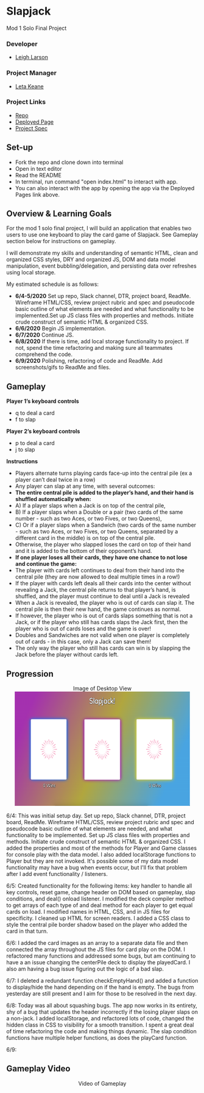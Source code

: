 # Slapjack
Mod 1 Solo Final Project
### Developer
- [Leigh Larson](https://github.com/leighlars)
### Project Manager
- [Leta Keane](https://github.com/letakeane)
### Project Links
- [Repo](https://github.com/leighlars/slapjack)
- [Deployed Page](https://leighlars.github.io/slapjack/)
- [Project Spec](https://frontend.turing.io/projects/module-1/slapjack.html)

## Set-up
- Fork the repo and clone down into terminal
- Open in text editor
- Read the README
- In terminal, run command "open index.html" to interact with app.
- You can also interact with the app by opening the app via the Deployed Pages link above.

## Overview & Learning Goals
For the mod 1 solo final project, I will build an application that enables two users to use one keyboard to play the card game of Slapjack. See Gameplay section below for instructions on gameplay.

I will demonstrate my skills and understanding of semantic HTML, clean and organized CSS styles, DRY and organized JS, DOM and data model manipulation, event bubbling/delegation, and persisting data over refreshes using local storage.

My estimated schedule is as follows:
- **6/4-5/2020** Set up repo, Slack channel, DTR, project board, ReadMe. Wireframe HTML/CSS, review project rubric and spec and pseudocode basic outline of what elements are needed and what functionality to be implemented.Set up JS class files with properties and methods. Initiate crude construct of semantic HTML & organized CSS.
- **6/6/2020** Begin JS implementation.
- **6/7/2020** Continue JS.
- **6/8/2020** If there is time, add local storage functionality to project. If not, spend the time refactoring and making sure all teammates comprehend the code.
- **6/9/2020** Polishing, refactoring of code and ReadMe. Add screenshots/gifs to ReadMe and files.

## Gameplay

**Player 1’s keyboard controls**
- q to deal a card
- f to slap

**Player 2’s keyboard controls**
- p to deal a card
- j to slap

**Instructions**

- Players alternate turns playing cards face-up into the central pile (ex a player can’t deal twice in a row)
- Any player can slap at any time, with several outcomes:
- **The entire central pile is added to the player’s hand, and their hand is shuffled automatically when:**
- A) If a player slaps when a Jack is on top of the central pile, 
- B) If a player slaps when a Double or a pair (two cards of the same number - such as two Aces, or two Fives, or two Queens), 
- C) Or if a player slaps when a Sandwich (two cards of the same number - such as two Aces, or two Fives, or two Queens, separated by a different card in the middle) is on top of the central pile.
- Otherwise, the player who slapped loses the card on top of their hand and it is added to the bottom of their opponent’s hand.
- **If one player loses all their cards, they have one chance to not lose and continue the game:**
- The player with cards left continues to deal from their hand into the central pile (they are now allowed to deal multiple times in a row!)
- If the player with cards left deals all their cards into the center without revealing a Jack, the central pile returns to that player’s hand, is shuffled, and the player must continue to deal until a Jack is revealed
- When a Jack is revealed, the player who is out of cards can slap it. The central pile is then their new hand, the game continues as normal.
- If however, the player who is out of cards slaps something that is not a Jack, or if the player who still has cards slaps the Jack first, then the player who is out of cards loses and the game is over!
- Doubles and Sandwiches are not valid when one player is completely out of cards - in this case, only a Jack can save them!
- The only way the player who still has cards can win is by slapping the Jack before the player without cards left.


## Progression

<p align="center">Image of Desktop View </br>
  <img width="460" height="300" src="./readme-images/desktop-view.png" alt="Screenshot of Desktop View">
</p>

6/4: This was initial setup day. Set up repo, Slack channel, DTR, project board, ReadMe. Wireframe HTML/CSS, review project rubric and spec and pseudocode basic outline of what elements are needed, and what functionality to be implemented. Set up JS class files with properties and methods. Initiate crude construct of semantic HTML & organized CSS. I added the properties and most of the methods for Player and Game classes for console play with the data model. I also added localStorage functions to Player but they are not invoked. It's possible some of my data model functionality may have a bug when events occur, but I'll fix that problem after I add event functionality / listeners. 

6/5: Created functionality for the following items: key handler to handle all key controls, reset game, change header on DOM based on gameplay, slap conditions, and deal() onload listener. I modified the deck compiler method to get arrays of each type of  and deal method for each player to get equal cards on load. I modified names in HTML, CSS, and in JS files for specificity. I cleaned up HTML for screen readers. I added a CSS class to style the central pile border shadow based on the player who added the card in that turn.

6/6: I added the card images as an array to a separate data file and then connected the array throughout the JS files for card play on the DOM. I refactored many functions and addressed some bugs, but am continuing to have a an issue changing the centerPile deck to display the playedCard. I also am having a bug issue figuring out the logic of a bad slap. 

6/7: I deleted a redundant function checkEmptyHand() and added a function to display/hide the hand depending on if the hand is empty. The bugs from yesterday are still present and I aim for those to be resolved in the next day. 

6/8: Today was all about squashing bugs. The app now works in its entirety, shy of a bug that updates the header incorrectly if the losing player slaps on a non-jack. I added localStorage, and refactored lots of code, changed the hidden class in CSS to visibility for a smooth transition. I spent a great deal of time refactoring the code and making things dynamic. The slap condition functions have multiple helper functions, as does the playCard function. 

6/9: 

## Gameplay Video

<p align="center">Video of Gameplay </br>
  <iframe width="840" height="473" src="" frameborder="0" allow="accelerometer; autoplay; encrypted-media; gyroscope; picture-in-picture" allowfullscreen=""></iframe>
</p>

